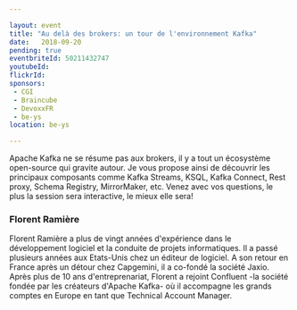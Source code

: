 ```yaml
---

layout: event
title: "Au delà des brokers: un tour de l'environnement Kafka"
date:   2018-09-20
pending: true
eventbriteId: 50211432747
youtubeId:
flickrId:
sponsors:
 - CGI
 - Braincube
 - DevoxxFR
 - be-ys
location: be-ys

---
```


Apache Kafka ne se résume pas aux brokers, il y a tout un écosystème open-source qui gravite autour. Je vous propose ainsi de découvrir les principaux composants comme Kafka Streams, KSQL, Kafka Connect, Rest proxy, Schema Registry, MirrorMaker, etc.
Venez avec vos questions, le plus la session sera interactive, le mieux elle sera!

### Florent Ramière

Florent Ramière a plus de vingt années d'expérience dans le développement logiciel et la conduite de projets informatiques. Il a passé plusieurs années aux Etats-Unis chez un éditeur de logiciel. A son retour en France après un détour chez Capgemini, il a co-fondé la société Jaxio. Après plus de 10 ans d'entreprenariat, Florent a rejoint Confluent -la société fondée par les créateurs d'Apache Kafka- où il accompagne les grands comptes en Europe en tant que Technical Account Manager.

